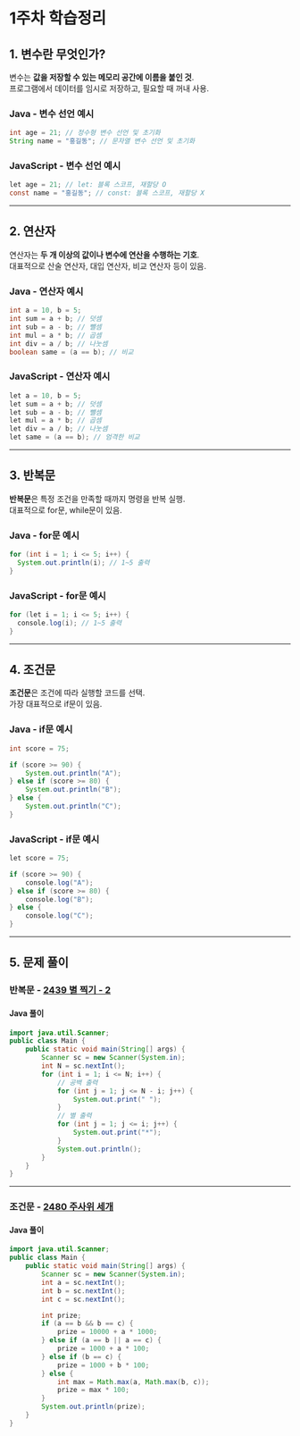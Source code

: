 # 1주차 학습정리

## 1. 변수란 무엇인가?

변수는 **값을 저장할 수 있는 메모리 공간에 이름을 붙인 것**.  
프로그램에서 데이터를 임시로 저장하고, 필요할 때 꺼내 사용.

### Java - 변수 선언 예시

```java
int age = 21; // 정수형 변수 선언 및 초기화
String name = "홍길동"; // 문자열 변수 선언 및 초기화
```

### JavaScript - 변수 선언 예시

```java
let age = 21; // let: 블록 스코프, 재할당 O
const name = "홍길동"; // const: 블록 스코프, 재할당 X
```

---

## 2. 연산자

연산자는 **두 개 이상의 값이나 변수에 연산을 수행하는 기호**.  
대표적으로 산술 연산자, 대입 연산자, 비교 연산자 등이 있음.

### Java - 연산자 예시

```java
int a = 10, b = 5;
int sum = a + b; // 덧셈
int sub = a - b; // 뺄셈
int mul = a * b; // 곱셈
int div = a / b; // 나눗셈
boolean same = (a == b); // 비교
```

### JavaScript - 연산자 예시

```java
let a = 10, b = 5;
let sum = a + b; // 덧셈
let sub = a - b; // 뺄셈
let mul = a * b; // 곱셈
let div = a / b; // 나눗셈
let same = (a == b); // 엄격한 비교
```

---

## 3. 반복문

**반복문**은 특정 조건을 만족할 때까지 명령을 반복 실행.  
대표적으로 for문, while문이 있음.

### Java - for문 예시

```java
for (int i = 1; i <= 5; i++) {
  System.out.println(i); // 1~5 출력
}
```

### JavaScript - for문 예시

```java
for (let i = 1; i <= 5; i++) {
  console.log(i); // 1~5 출력
}
```

---

## 4. 조건문

**조건문**은 조건에 따라 실행할 코드를 선택.  
가장 대표적으로 if문이 있음.

### Java - if문 예시

```java
int score = 75;

if (score >= 90) {
    System.out.println("A");
} else if (score >= 80) {
    System.out.println("B");
} else {
    System.out.println("C");
}
```

### JavaScript - if문 예시

```java
let score = 75;

if (score >= 90) {
    console.log("A");
} else if (score >= 80) {
    console.log("B");
} else {
    console.log("C");
}
```

---

## 5. 문제 풀이

### 반복문 - [2439 별 찍기 - 2](https://www.acmicpc.net/problem/2439)

#### Java 풀이

```java
import java.util.Scanner;
public class Main {
    public static void main(String[] args) {
        Scanner sc = new Scanner(System.in);
        int N = sc.nextInt();
        for (int i = 1; i <= N; i++) {
            // 공백 출력
            for (int j = 1; j <= N - i; j++) {
                System.out.print(" ");
            }
            // 별 출력
            for (int j = 1; j <= i; j++) {
                System.out.print("*");
            }
            System.out.println();
        }
    }
}
```

---

### 조건문 - [2480 주사위 세개](https://www.acmicpc.net/problem/2480)

#### Java 풀이

```java
import java.util.Scanner;
public class Main {
    public static void main(String[] args) {
        Scanner sc = new Scanner(System.in);
        int a = sc.nextInt();
        int b = sc.nextInt();
        int c = sc.nextInt();

        int prize;
        if (a == b && b == c) {
            prize = 10000 + a * 1000;
        } else if (a == b || a == c) {
            prize = 1000 + a * 100;
        } else if (b == c) {
            prize = 1000 + b * 100;
        } else {
            int max = Math.max(a, Math.max(b, c));
            prize = max * 100;
        }
        System.out.println(prize);
    }
}
```
